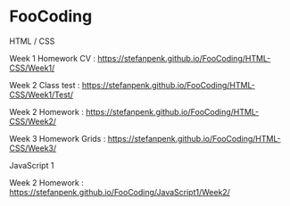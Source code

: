 # FooCoding

HTML / CSS

Week 1 Homework CV : https://stefanpenk.github.io/FooCoding/HTML-CSS/Week1/

Week 2 Class test : https://stefanpenk.github.io/FooCoding/HTML-CSS/Week1/Test/

Week 2 Homework :   https://stefanpenk.github.io/FooCoding/HTML-CSS/Week2/


Week 3 Homework Grids : https://stefanpenk.github.io/FooCoding/HTML-CSS/Week3/

JavaScript 1

Week 2 Homework : https://stefanpenk.github.io/FooCoding/JavaScript1/Week2/


